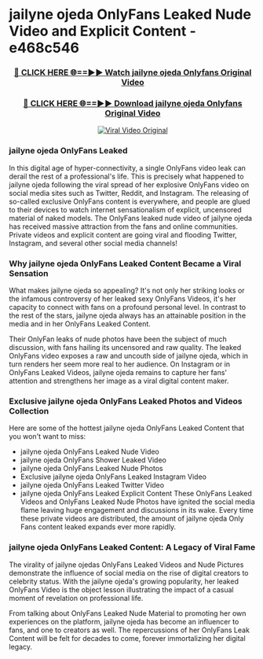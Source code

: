 # jailyne ojeda OnlyFans Leaked Nude Video and Explicit Content - e468c546

<div align="center">

### [🔴 CLICK HERE 🌐==►► Watch jailyne ojeda Onlyfans Original Video](https://aff.leakpic.com/?utm_medium=9dac6e3e92780789e695eb65dc45befdb20081c8&utm_campaign=Link_for_leakpic_com)

### [🔴 CLICK HERE 🌐==►► Download jailyne ojeda Onlyfans Original Video](https://aff.leakpic.com/?utm_medium=9dac6e3e92780789e695eb65dc45befdb20081c8&utm_campaign=Link_for_leakpic_com)

[![Viral Video Original](https://i.ibb.co.com/xMMVF88/686577567.gif)](https://aff.leakpic.com/?utm_medium=9dac6e3e92780789e695eb65dc45befdb20081c8&utm_campaign=Link_for_leakpic_com)

</div>

### jailyne ojeda OnlyFans Leaked
In this digital age of hyper-connectivity, a single OnlyFans video leak can derail the rest of a professional's life. This is precisely what happened to jailyne ojeda following the viral spread of her explosive OnlyFans video on social media sites such as Twitter, Reddit, and Instagram. The releasing of so-called exclusive OnlyFans content is everywhere, and people are glued to their devices to watch internet sensationalism of explicit, uncensored material of naked models. 
The OnlyFans leaked nude video of jailyne ojeda has received massive attraction from the fans and online communities. Private videos and explicit content are going viral and flooding Twitter, Instagram, and several other social media channels!

### Why jailyne ojeda OnlyFans Leaked Content Became a Viral Sensation
What makes jailyne ojeda so appealing? It's not only her striking looks or the infamous controversy of her leaked sexy OnlyFans Videos, it's her capacity to connect with fans on a profound personal level. In contrast to the rest of the stars, jailyne ojeda always has an attainable position in the media and in her OnlyFans Leaked Content.

Their OnlyFan leaks of nude photos have been the subject of much discussion, with fans hailing its uncensored and raw quality. The leaked OnlyFans video exposes a raw and uncouth side of jailyne ojeda, which in turn renders her seem more real to her audience. On Instagram or in OnlyFans Leaked Videos, jailyne ojeda remains to capture her fans' attention and strengthens her image as a viral digital content maker.

### Exclusive jailyne ojeda OnlyFans Leaked Photos and Videos Collection
Here are some of the hottest jailyne ojeda OnlyFans Leaked Content that you won't want to miss:
- jailyne ojeda OnlyFans Leaked Nude Video
- jailyne ojeda OnlyFans Shower Leaked Video
- jailyne ojeda OnlyFans Leaked Nude Photos
- Exclusive jailyne ojeda OnlyFans Leaked Instagram Video
- jailyne ojeda OnlyFans Leaked Twitter Video
- jailyne ojeda OnlyFans Leaked Explicit Content
These OnlyFans Leaked Videos and OnlyFans Leaked Nude Photos have ignited the social media flame leaving huge engagement and discussions in its wake. Every time these private videos are distributed, the amount of jailyne ojeda Only Fans content leaked expands ever more rapidly.

### jailyne ojeda OnlyFans Leaked Content: A Legacy of Viral Fame
The virality of jailyne ojedas OnlyFans Leaked Videos and Nude Pictures demonstrate the influence of social media on the rise of digital creators to celebrity status. With the jailyne ojeda's growing popularity, her leaked OnlyFans Video is the object lesson illustrating the impact of a casual moment of revelation on professional life.

From talking about OnlyFans Leaked Nude Material to promoting her own experiences on the platform, jailyne ojeda has become an influencer to fans, and one to creators as well. The repercussions of her OnlyFans Leak Content will be felt for decades to come, forever immortalizing her digital legacy.
